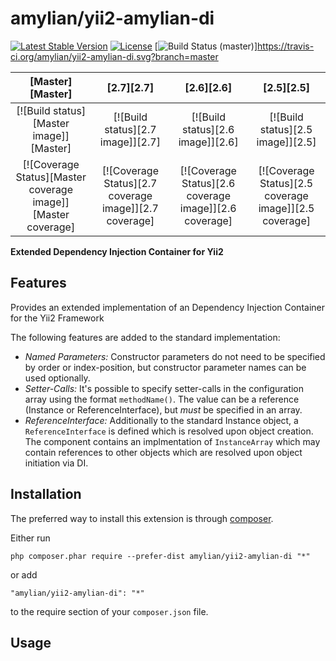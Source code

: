 amylian/yii2-amylian-di
=============
[![Latest Stable Version](https://poser.pugx.org/amylian/yii2-amylian-di/v/stable)](https://packagist.org/packages/amylian/yii2-amylian-di)
[![License](https://poser.pugx.org/amylian/yii2-amylian-di/license)](https://packagist.org/packages/amylian/yii2-amylian-di)
[![Build Status (master)](https://travis-ci.org/amylian/yii2-amylian-di.svg?branch=master)]https://travis-ci.org/amylian/yii2-amylian-di.svg?branch=master

| [Master][Master] | [2.7][2.7] | [2.6][2.6] | [2.5][2.5] |
|:----------------:|:----------:|:----------:|:----------:|
| [![Build status][Master image]][Master] | [![Build status][2.7 image]][2.7] | [![Build status][2.6 image]][2.6] | [![Build status][2.5 image]][2.5] |
| [![Coverage Status][Master coverage image]][Master coverage] | [![Coverage Status][2.7 coverage image]][2.7 coverage] | [![Coverage Status][2.6 coverage image]][2.6 coverage] | [![Coverage Status][2.5 coverage image]][2.5 coverage] |


**Extended Dependency Injection Container for Yii2**


Features
------------

Provides an extended implementation of an Dependency Injection Container for the Yii2 Framework

The following features are added to the standard implementation:

* *Named Parameters:* Constructor parameters do not need to be specified by order or index-position, but
  constructor parameter names can be used optionally.
* *Setter-Calls:* It's possible to specify setter-calls in the configuration array using the format
  `methodName()`. The value can be a reference (Instance or ReferenceInterface), but *must* be
  specified in an array.
* *ReferenceInterface:* Additionally to the standard Instance object, a `ReferenceInterface` is
  defined which is resolved upon object creation. The component contains an implmentation of `InstanceArray`
  which may contain references to other objects which are resolved upon object initiation via
  DI.


Installation
------------

The preferred way to install this extension is through [composer](http://getcomposer.org/download/).

Either run

```
php composer.phar require --prefer-dist amylian/yii2-amylian-di "*"
```

or add

```
"amylian/yii2-amylian-di": "*"
```

to the require section of your `composer.json` file.


Usage
-----
